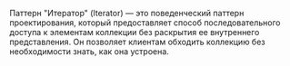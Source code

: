 Паттерн "Итератор" (Iterator) — это поведенческий паттерн проектирования, который предоставляет способ последовательного доступа к элементам коллекции без раскрытия ее внутреннего представления. Он позволяет клиентам обходить коллекцию без необходимости знать, как она устроена.